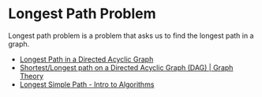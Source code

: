# Longest Path Problem

Longest path problem is a problem that asks us to find the longest path in a graph.

- [Longest Path in a Directed Acyclic Graph](https://www.geeksforgeeks.org/find-longest-path-directed-acyclic-graph/)
- [Shortest/Longest path on a Directed Acyclic Graph (DAG) | Graph Theory](https://www.youtube.com/watch?v=TXkDpqjDMHA)
- [Longest Simple Path - Intro to Algorithms](https://www.youtube.com/watch?v=lRH0tax5dFA)

